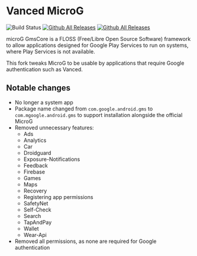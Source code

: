 # Vanced MicroG

![Build Status](https://github.com/YTVanced/VancedMicroG/workflows/Debug%20APK%20Builder/badge.svg)
[![Github All Releases](https://img.shields.io/github/downloads/YTVanced/VancedMicroG/total.svg)](https://github.com/inotia00/VancedMicroG_v2/releases) [![Github All Releases](https://img.shields.io/github/release/inotia00/VancedMicroG_v2.svg)](https://github.com/YTVanced/VancedMicroG/releases)

microG GmsCore is a FLOSS (Free/Libre Open Source Software) framework to allow applications designed for Google Play Services to run on systems, where Play Services is not available.

This fork tweaks MicroG to be usable by applications that require Google authentication such as Vanced.

## Notable changes

- No longer a system app
- Package name changed from `com.google.android.gms` to `com.mgoogle.android.gms` to support installation alongside the official MicroG
- Removed unnecessary features:
  - Ads
  - Analytics
  - Car
  - Droidguard
  - Exposure-Notifications
  - Feedback
  - Firebase
  - Games
  - Maps
  - Recovery
  - Registering app permissions
  - SafetyNet
  - Self-Check
  - Search
  - TapAndPay
  - Wallet
  - Wear-Api
- Removed all permissions, as none are required for Google authentication
